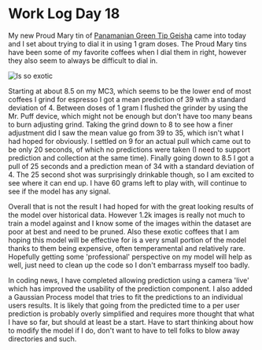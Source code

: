 # Work Log Day 18

My new Proud Mary tin of [Panamanian Green Tip Geisha](https://proudmarycoffee.com/collections/deluxe/products/limited-panama-lamastus-family-estates-elida-green-tip-geisha-asd-natural-100gm-tin) came into today and I set about trying to dial it in using 1 gram doses. The Proud Mary tins have been some of my favorite coffees when I dial them in right, however they also seem to always be difficult to dial in.

![Is so exotic]({{site.url}}/optpresso/blog/img/day18-exotic.jpg)

Starting at about 8.5 on my MC3, which seems to be the lower end of most coffees I grind for espresso I got a mean prediction of 39 with a standard deviation of 4. Between doses of 1 gram I flushed the grinder by using the Mr. Puff device, which might not be enough but don't have too many beans to burn adjusting grind. Taking the grind down to 8 to see how a finer adjustment did I saw the mean value go from 39 to 35, which isn't what I had hoped for obviously. I settled on 9 for an actual pull which came out to be only 20 seconds, of which no predictions were taken (I need to support prediction and collection at the same time). Finally going down to 8.5 I got a pull of 25 seconds and a prediction mean of 34 with a standard deviation of 4. The 25 second shot was surprisingly drinkable though, so I am excited to see where it can end up. I have 60 grams left to play with, will continue to see if the model has any signal.

Overall that is not the result I had hoped for with the great looking results of the model over historical data. However 1.2k images is really not much to train a model against and I know some of the images within the dataset are poor at best and need to be pruned. Also these exotic coffees that I am hoping this model will be effective for is a very small portion of the model thanks to them being expensive, often temperamental and relatively rare. Hopefully getting some 'professional' perspective on my model will help as well, just need to clean up the code so I don't embarrass myself too badly.

In coding news, I have completed allowing prediction using a camera 'live' which has improved the usability of the prediction component. I also added a Gaussian Process model that tries to fit the predictions to an individual users results. It is likely that going from the predicted time to a per user prediction is probably overly simplified and requires more thought that what I have so far, but should at least be a start. Have to start thinking about how to modify the model if I do, don't want to have to tell folks to blow away directories and such.